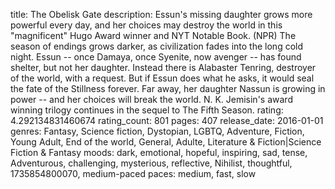 title: The Obelisk Gate
description: Essun's missing daughter grows more powerful every day, and her choices may destroy the world in this "magnificent" Hugo Award winner and NYT Notable Book. (NPR) The season of endings grows darker, as civilization fades into the long cold night. Essun -- once Damaya, once Syenite, now avenger -- has found shelter, but not her daughter. Instead there is Alabaster Tenring, destroyer of the world, with a request. But if Essun does what he asks, it would seal the fate of the Stillness forever. Far away, her daughter Nassun is growing in power -- and her choices will break the world. N. K. Jemisin's award winning trilogy continues in the sequel to The Fifth Season.
rating: 4.292134831460674
rating_count: 801
pages: 407
release_date: 2016-01-01
genres: Fantasy, Science fiction, Dystopian, LGBTQ, Adventure, Fiction, Young Adult, End of the world, General, Adulte, Literature & Fiction|Science Fiction & Fantasy
moods: dark, emotional, hopeful, inspiring, sad, tense, Adventurous, challenging, mysterious, reflective, Nihilist, thoughtful, 1735854800070, medium-paced
paces: medium, fast, slow